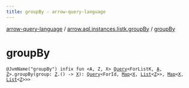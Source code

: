 ```yaml
---
title: groupBy - arrow-query-language
---
```


[arrow-query-language](../index.html) / [arrow.aql.instances.listk.groupBy](index.html) / [groupBy](./group-by.html)

# groupBy

`@JvmName("groupBy") infix fun <A, Z, X> `[`Query`](../arrow.aql/-query/index.html)`<ForListK, `[`A`](group-by.html#A)`, `[`Z`](group-by.html#Z)`>.groupBy(group: `[`Z`](group-by.html#Z)`.() -> `[`X`](group-by.html#X)`): `[`Query`](../arrow.aql/-query/index.html)`<ForId, `[`Map`](https://kotlinlang.org/api/latest/jvm/stdlib/kotlin.collections/-map/index.html)`<`[`X`](group-by.html#X)`, `[`List`](https://kotlinlang.org/api/latest/jvm/stdlib/kotlin.collections/-list/index.html)`<`[`Z`](group-by.html#Z)`>>, `[`Map`](https://kotlinlang.org/api/latest/jvm/stdlib/kotlin.collections/-map/index.html)`<`[`X`](group-by.html#X)`, `[`List`](https://kotlinlang.org/api/latest/jvm/stdlib/kotlin.collections/-list/index.html)`<`[`Z`](group-by.html#Z)`>>>`